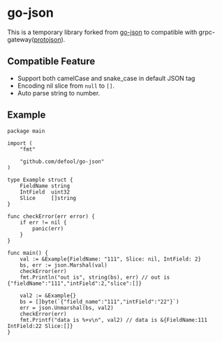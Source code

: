 # go-json
This is a temporary library forked from [go-json](https://github.com/goccy/go-json) to compatible with grpc-gateway([protojson](https://pkg.go.dev/google.golang.org/protobuf/encoding/protojson)).

## Compatible Feature

- Support both camelCase and snake_case in default JSON tag 
- Encoding nil slice from `null` to `[]`.
- Auto parse string to number.

## Example
```
package main

import (
	"fmt"

	"github.com/defool/go-json"
)

type Example struct {
	FieldName string
	IntField  uint32
	Slice     []string
}

func checkError(err error) {
	if err != nil {
		panic(err)
	}
}

func main() {
	val := &Example{FieldName: "111", Slice: nil, IntField: 2}
	bs, err := json.Marshal(val)
	checkError(err)
	fmt.Println("out is", string(bs), err) // out is {"fieldName":"111","intField":2,"slice":[]}

	val2 := &Example{}
	bs = []byte(`{"field_name":"111","intField":"22"}`)
	err = json.Unmarshal(bs, val2)
	checkError(err)
	fmt.Printf("data is %+v\n", val2) // data is &{FieldName:111 IntField:22 Slice:[]}
}

```